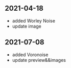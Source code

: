 ## 2021-04-18

- added Worley Noise
- update image

## 2021-07-08

- added Voronoise
- update preview&&images